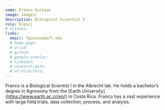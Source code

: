 ```yaml
---
name: Franco Gustave
image: images/
description: Biological Scientist I
role: biosci
# aliases:
links:
  email: fgustave@ufl.edu
  # home-page: 
  # orcid: 
  # github: 
  # google-scholar: 
  # linkedin: 
  # research-gate: 
  # uf-directory:
---
```


Franco is a Biological Scientist I in the Albrecht lab. He holds a bachelor’s degree in Agronomy from the [Earth University]{https://www.earth.ac.cr/en/} in Costa Rica. Franco has a vast experience with large field trials, data collection, process, and analysis.